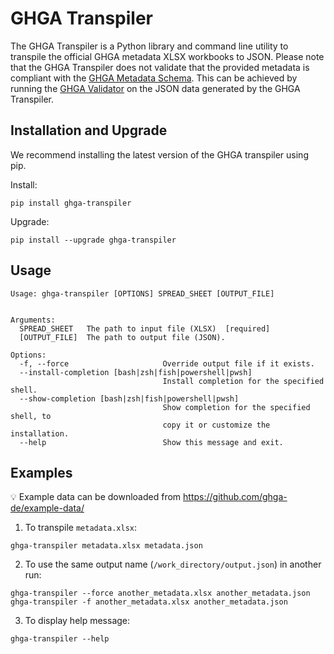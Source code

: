 # GHGA Transpiler
The GHGA Transpiler is a Python library and command line utility to transpile the official GHGA metadata XLSX workbooks to JSON. Please note that the GHGA Transpiler does not validate that the provided metadata is compliant with the [GHGA Metadata Schema](https://github.com/ghga-de/ghga-metadata-schema). This can be achieved by running the [GHGA Validator](https://github.com/ghga-de/ghga-validator/) on the JSON data generated by the GHGA Transpiler.


## Installation and Upgrade

We recommend installing the latest version of the GHGA transpiler using pip.

Install:
```
pip install ghga-transpiler
```

Upgrade:
```
pip install --upgrade ghga-transpiler
```

## Usage

```
Usage: ghga-transpiler [OPTIONS] SPREAD_SHEET [OUTPUT_FILE]


Arguments:
  SPREAD_SHEET   The path to input file (XLSX)  [required]
  [OUTPUT_FILE]  The path to output file (JSON).

Options:
  -f, --force                     Override output file if it exists.
  --install-completion [bash|zsh|fish|powershell|pwsh]
                                  Install completion for the specified shell.
  --show-completion [bash|zsh|fish|powershell|pwsh]
                                  Show completion for the specified shell, to
                                  copy it or customize the installation.
  --help                          Show this message and exit.
```

## Examples

:bulb: Example data can be downloaded from https://github.com/ghga-de/example-data/

1. To transpile `metadata.xlsx`:
```
ghga-transpiler metadata.xlsx metadata.json
```
2. To use the same output name (`/work_directory/output.json`) in another run:
```
ghga-transpiler --force another_metadata.xlsx another_metadata.json
ghga-transpiler -f another_metadata.xlsx another_metadata.json
```
3. To display help message:
```
ghga-transpiler --help
```
